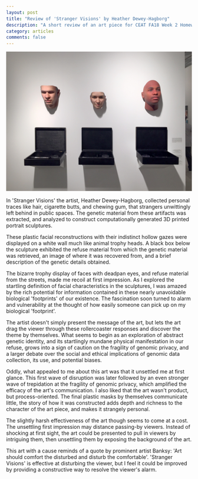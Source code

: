 ```yaml
---
layout: post
title: "Review of 'Stranger Visions' by Heather Dewey-Hagborg"
description: "A short review of an art piece for CEAT FA18 Week 2 Homework assignment"
category: articles
comments: false
---
```


![useful image](https://github.com/jpatil6/creativeapproaches2/blob/gh-pages/_posts/localimages/strangervisions.jpg)

In 'Stranger Visions' the artist, Heather Dewey-Hagborg, collected personal traces like hair, cigarette butts, and chewing gum, that strangers unwittingly left behind in public spaces. The genetic material from these artifacts was extracted, and analyzed to construct computationally generated 3D printed portrait sculptures. 

These plastic facial reconstructions with their indistinct hollow gazes were displayed on a white wall much like animal trophy heads. A black box below the sculpture exhibited the refuse material from which the genetic material was retrieved, an image of where it was recovered from, and a brief description of the genetic details obtained.     

The bizarre trophy display of faces with deadpan eyes, and refuse material from the streets, made me recoil at first impression. As I explored the startling definition of facial characteristics in the sculptures, I was amazed by the rich potential for information contained in these nearly unavoidable biological 'footprints' of our existence. The fascination soon turned to alarm and vulnerability at the thought of how easily someone can pick up on my biological 'footprint'.

The artist doesn't simply present the message of the art, but lets the art drag the viewer through these rollercoaster responses and discover the theme by themselves. What seems to begin as an exploration of abstract genetic identity, and its startlingly mundane physical manifestation in our refuse, grows into a sign of caution on the fragility of genomic privacy, and a larger debate over the social and ethical implications of genomic data collection, its use, and potential biases.

Oddly, what appealed to me about this art was that it unsettled me at first glance. This first wave of disruption was later followed by an even stronger wave of trepidation at the fragility of genomic privacy, which amplified the efficacy of the art's communication. I also liked that the art wasn't product, but process-oriented. The final plastic masks by themselves communicate little, the story of how it was constructed adds depth and richness to the character of the art piece, and makes it strangely personal.

The slightly harsh effectiveness of the art though seems to come at a cost. The unsettling first impression may distance passing-by viewers. Instead of shocking at first sight, the art could be presented to pull in viewers by intriguing them, then unsettling them by exposing the background of the art.

This art with a cause reminds of a quote by prominent artist Banksy: 'Art should comfort the disturbed and disturb the comfortable'. 'Stranger Visions' is effective at disturbing the viewer, but I feel it could be improved by providing a constructive way to resolve the viewer's alarm.  
